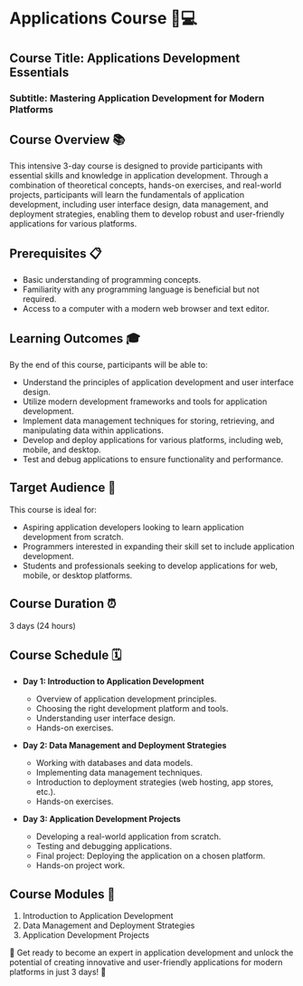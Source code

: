 # Applications Course 📱💻

## Course Title: Applications Development Essentials
### Subtitle: Mastering Application Development for Modern Platforms

## Course Overview 📚
This intensive 3-day course is designed to provide participants with essential skills and knowledge in application development. Through a combination of theoretical concepts, hands-on exercises, and real-world projects, participants will learn the fundamentals of application development, including user interface design, data management, and deployment strategies, enabling them to develop robust and user-friendly applications for various platforms.

## Prerequisites 📋
- Basic understanding of programming concepts.
- Familiarity with any programming language is beneficial but not required.
- Access to a computer with a modern web browser and text editor.

## Learning Outcomes 🎓
By the end of this course, participants will be able to:
- Understand the principles of application development and user interface design.
- Utilize modern development frameworks and tools for application development.
- Implement data management techniques for storing, retrieving, and manipulating data within applications.
- Develop and deploy applications for various platforms, including web, mobile, and desktop.
- Test and debug applications to ensure functionality and performance.

## Target Audience 🎯
This course is ideal for:
- Aspiring application developers looking to learn application development from scratch.
- Programmers interested in expanding their skill set to include application development.
- Students and professionals seeking to develop applications for web, mobile, or desktop platforms.

## Course Duration ⏰
3 days (24 hours)

## Course Schedule 🗓️
- **Day 1: Introduction to Application Development**
  - Overview of application development principles.
  - Choosing the right development platform and tools.
  - Understanding user interface design.
  - Hands-on exercises.

- **Day 2: Data Management and Deployment Strategies**
  - Working with databases and data models.
  - Implementing data management techniques.
  - Introduction to deployment strategies (web hosting, app stores, etc.).
  - Hands-on exercises.

- **Day 3: Application Development Projects**
  - Developing a real-world application from scratch.
  - Testing and debugging applications.
  - Final project: Deploying the application on a chosen platform.
  - Hands-on project work.

## Course Modules 📑
1. Introduction to Application Development
2. Data Management and Deployment Strategies
3. Application Development Projects

🚀 Get ready to become an expert in application development and unlock the potential of creating innovative and user-friendly applications for modern platforms in just 3 days! 🚀
